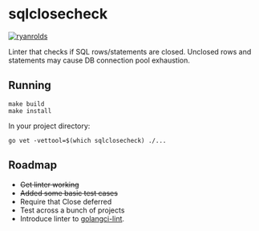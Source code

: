 # sqlclosecheck

[![ryanrolds](https://circleci.com/gh/ryanrolds/sqlclosecheck.svg?style=svg)](https://app.circleci.com/pipelines/github/ryanrolds/sqlrowsclose)

Linter that checks if SQL rows/statements are closed. Unclosed rows and statements may
cause DB connection pool exhaustion.

## Running

```
make build
make install
```

In your project directory:
```
go vet -vettool=$(which sqlclosecheck) ./...
```

## Roadmap

* ~~Get linter working~~
* ~~Added some basic test cases~~
* Require that Close deferred
* Test across a bunch of projects
* Introduce linter to [golangci-lint](https://github.com/golangci/golangci-lint).